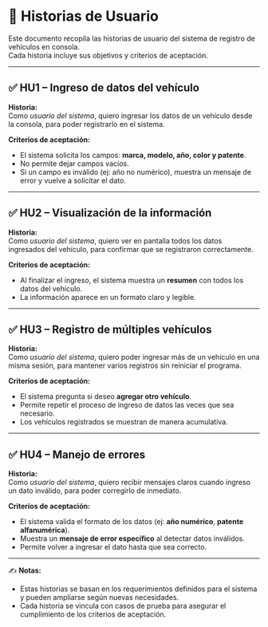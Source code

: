 # 📖 Historias de Usuario

Este documento recopila las historias de usuario del sistema de registro de vehículos en consola.  
Cada historia incluye sus objetivos y criterios de aceptación.

---

## ✅ HU1 – Ingreso de datos del vehículo
**Historia:**  
Como *usuario del sistema*, quiero ingresar los datos de un vehículo desde la consola, para poder registrarlo en el sistema.  

**Criterios de aceptación:**  
- El sistema solicita los campos: **marca, modelo, año, color y patente**.  
- No permite dejar campos vacíos.  
- Si un campo es inválido (ej: año no numérico), muestra un mensaje de error y vuelve a solicitar el dato.  

---

## ✅ HU2 – Visualización de la información
**Historia:**  
Como *usuario del sistema*, quiero ver en pantalla todos los datos ingresados del vehículo, para confirmar que se registraron correctamente.  

**Criterios de aceptación:**  
- Al finalizar el ingreso, el sistema muestra un **resumen** con todos los datos del vehículo.  
- La información aparece en un formato claro y legible.  

---

## ✅ HU3 – Registro de múltiples vehículos
**Historia:**  
Como *usuario del sistema*, quiero poder ingresar más de un vehículo en una misma sesión, para mantener varios registros sin reiniciar el programa.  

**Criterios de aceptación:**  
- El sistema pregunta si deseo **agregar otro vehículo**.  
- Permite repetir el proceso de ingreso de datos las veces que sea necesario.  
- Los vehículos registrados se muestran de manera acumulativa.  

---

## ✅ HU4 – Manejo de errores
**Historia:**  
Como *usuario del sistema*, quiero recibir mensajes claros cuando ingreso un dato inválido, para poder corregirlo de inmediato.  

**Criterios de aceptación:**  
- El sistema valida el formato de los datos (ej: **año numérico**, **patente alfanumérica**).  
- Muestra un **mensaje de error específico** al detectar datos inválidos.  
- Permite volver a ingresar el dato hasta que sea correcto.  

---

✍️ **Notas:**  
- Estas historias se basan en los requerimientos definidos para el sistema y pueden ampliarse según nuevas necesidades.  
- Cada historia se vincula con casos de prueba para asegurar el cumplimiento de los criterios de aceptación.  

